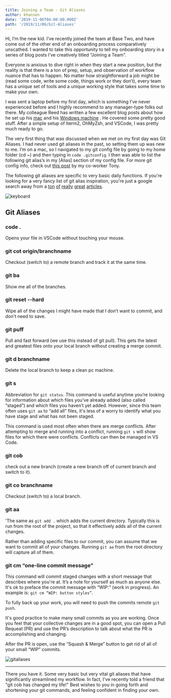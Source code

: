 ```yaml
---
title: Joining a Team - Git Aliases
author: khansen
date: '2019-11-06T04:00:00.000Z'
path: '/2019/11/06/Git-Aliases'
---
```


Hi, I’m the new kid. I’ve recently joined the team at Base Two, and have come out of the other end of an onboarding process comparatively unscathed. I wanted to take this opportunity to tell my onboarding story in a series of blog posts I’ve creatively titled “Joining a Team".

Everyone is anxious to dive right in when they start a new position, but the reality is that there is a ton of prep, setup, and observation of workflow nuance that has to happen. No matter how straightforward a job might be (read some code, write some code, things work or they don’t), every team has a unique set of tools and a unique working style that takes some time to make your own.

I was sent a laptop before my first day, which is something I’ve never experienced before and I highly recommend to any manager-type folks out there. My colleague Reed has written a few excellent blog posts about how he set up his [mac](https://www.base2.io/2017/02/08/mac-setup) and his [Windows machine](https://www.base2.io/2018/01/04/pc-setup) . He covered some pretty good stuff. After a simple setup of Iterm2, OhMyZsh, and VSCode, I was pretty much ready to go.

The very first thing that was discussed when we met on my first day was Git Aliases. I had never used git aliases in the past, so setting them up was new to me. I’m on a mac, so I navigated to my git config file by going to my home folder (cd ~) and then typing in `code .gitconfig`. I then was able to list the following git alias’s in my [Alias] section of my config file. For more git config info, check out [this post](http://localhost:8000/2015/05/06/git-configured/) by my co-worker Tony.

The following git aliases are specific to very basic daily functions. If you're looking for a very fancy list of git alias inspiration, you're just a google search away from a [ton](https://haacked.com/archive/2014/07/28/github-flow-aliases/) [of](https://medium.com/the-lazy-developer/five-life-changing-git-aliases-e4211c090017) [really](https://dev.to/sarathsantoshdamaraju/git-aliases-that-could-be-helpful-5bdp) [great](https://bitsofco.de/git-aliases-for-lazy-developers/) [articles](http://codersopinion.com/blog/16-awesome-git-aliases-that-you-will-love/).

![keyboard](https://i.imgur.com/keJkLlF.jpg)

## Git Aliases

### code .

Opens your file in VSCode without touching your mouse.

### git cot origin/branchname

Checkout (switch to) a remote branch and track it at the same time.

### git ba

Show me all of the branches.

### git reset --hard

Wipe all of the changes I might have made that I don’t want to commit, and don't need to save.

### git puff

Pull and fast forward (we use this instead of git pull). This gets the latest and greatest files onto your local branch without creating a merge commit.

### git d branchname

Delete the local branch to keep a clean pc machine.

### git s

Abbreviation for `git status`. This command is useful anytime you’re looking for information about which files you’ve already added (also called “staged”) and which files you haven’t yet added. However, since this team often uses `git aa` to “add all” files, it's less of a worry to identify what you have stage and what has not been staged.

This command is used most often when there are merge conflicts. After attempting to merge and running into a conflict, running `git s` will show files for which there were conflicts. Conflicts can then be managed in VS Code.

### git cob

check out a new branch (create a new branch off of current branch and switch to it).

### git co branchname

Checkout (switch to) a local branch.

### git aa

'The same as `git add .` which adds the current directory. Typically this is run from the root of the project, so that it effectively adds all of the current changes.

Rather than adding specific files to our commit, you can assume that we want to commit all of your changes. Running `git aa` from the root directory will capture all of them.

### git cm “one-line commit message”

This command will commit staged changes with a short message that describes where you're at. It’s a note for yourself as much as anyone else. It's ok to preface the commit message with “WIP:” (work in progress). An example is: `git cm “WIP: button styles”`.

To fully back up your work, you will need to push the commits remote `git push`.

It's good practice to make many small commits as you are working. Once you feel that your collective changes are in a good spot, you can open a Pull Requeat (PR) and use the PR’s description to talk about what the PR is accomplishing and changing.

After the PR is open, use the “Squash & Merge” button to get rid of all of your small “WIP” commits.

![gitaliases](https://i.imgur.com/9TL1WhW.png)

---

There you have it. Some very basic but very vital git aliases that have significantly streamlined my workflow. In fact, I've recently told a friend that "git cob has changed my life!" Best wishes to you in going forth and shortening your git commands, and feeling confident in finding your own.
